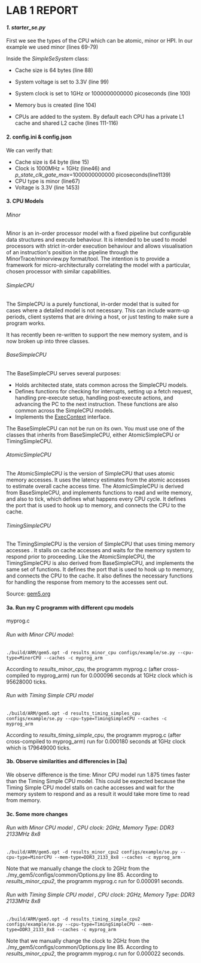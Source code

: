 # LAB 1 REPORT

#### _1. starter_se.py_

First we see the types of the CPU which can be atomic, minor or HPI. In our example we used minor (lines 69-79)

Inside the _SimpleSeSystem_ class:

* Cache size is 64 bytes (line 88)

* System voltage is set to 3.3V (line 99)
* System clock is set to 1GHz or 1000000000000 picoseconds (line 100)
* Memory bus is created (line 104)
* CPUs are added to the system. By default each CPU has a private L1 cache and shared L2 cache (lines 111-116)

#### 2. config.ini & config.json

We can verify that:

* Cache size is 64 byte (line 15)
* Clock is 1000MHz = 1GHz (line46) and _p_state_clk_gate_max_=1000000000000 picoseconds(line1139)
* CPU type is minor (line67)
* Voltage is 3.3V (line 1453)

#### 3. CPU Models

###### Minor

Minor is an in-order processor model with a fixed pipeline but configurable data structures and execute behaviour. It is intended to be used to model processors with strict in-order execution behaviour and allows visualisation of an instruction's position in the pipeline through the MinorTrace/minorview.py format/tool. The intention is to provide a framework for micro-architecturally correlating the model with a particular, chosen processor with similar capabilities. 

###### SimpleCPU

The SimpleCPU is a purely functional, in-order model that is suited for cases where a detailed model is not necessary. This can include warm-up periods, client systems that are driving a host, or just testing to make sure a program works.

It has recently been re-written to support the new memory system, and is now broken up into three classes.

###### BaseSimpleCPU

The BaseSimpleCPU serves several purposes:

- Holds architected state, stats common across the SimpleCPU models.
- Defines functions for checking for interrupts, setting up a fetch request, handling pre-execute setup, handling post-execute actions, and advancing the PC to the next instruction. These functions are also common across the SimpleCPU models.
- Implements the [ExecContext](http://gem5.org/Execution_Basics#ExecContext) interface.

The BaseSimpleCPU can not be run on its own. You must use one of the classes that inherits from BaseSimpleCPU, either AtomicSimpleCPU or TimingSimpleCPU.

###### AtomicSimpleCPU

 The AtomicSimpleCPU is the version of SimpleCPU that uses atomic memory accesses. It uses the latency estimates from the atomic accesses to estimate overall cache access time. The AtomicSimpleCPU is derived from BaseSimpleCPU, and implements functions to read and write memory, and also to tick, which defines what happens every CPU cycle. It defines the port that is used to hook up to memory, and connects the CPU to the cache. 

###### TimingSimpleCPU

 The TimingSimpleCPU is the version of SimpleCPU that uses timing memory accesses . It stalls on cache accesses and waits for the memory system to respond prior to proceeding. Like the AtomicSimpleCPU, the TimingSimpleCPU is also derived from BaseSimpleCPU, and implements the same set of functions. It defines the port that is used to hook up to memory, and connects the CPU to the cache. It also defines the necessary functions for handling the response from memory to the accesses sent out.

 Source: [gem5.org](http://gem5.org/SimpleCPU#BaseSimpleCPU)

#### 3a. Run my C programm with different cpu models
myprog.c

###### Run with Minor CPU model:
```
./build/ARM/gem5.opt -d results_minor_cpu configs/example/se.py --cpu-type=MinorCPU --caches -c myprog_arm
```
 According to _results_minor_cpu_, the programm myprog.c (after cross-compiled to myprog_arm) run for 0.000096 seconds at 1GHz clock which is 95628000 ticks.
 
 ###### Run with Timing Simple CPU model
 ```
./build/ARM/gem5.opt -d results_timing_simples_cpu configs/example/se.py --cpu-type=TimingSimpleCPU --caches -c myprog_arm
```
  According to _results_timing_simple_cpu_, the programm myprog.c (after cross-compiled to myprog_arm) run for 0.000180 seconds at 1GHz clock which is 179649000 ticks.

#### 3b. Observe similarities and differencies in [3a]
 We observe difference is the time: Minor CPU model run 1.875 times faster than the Timing Simple CPU model.
 This could be expected because the Timing Simple CPU model stalls on cache accesses and wait for the memory system to respond and as a result it would take more time to read from memory.

#### 3c. Some more changes

###### Run with Minor CPU model , CPU clock: 2GHz, Memory Type: DDR3 2133MHz 8x8
```
./build/ARM/gem5.opt -d results_minor_cpu2 configs/example/se.py --cpu-type=MinorCPU --mem-type=DDR3_2133_8x8 --caches -c myprog_arm
```
Note that we manually change the clock to 2GHz from the ./my_gem5/configs/common/Options.py line 85.
According to _results_minor_cpu2_, the programm myprog.c run for 0.000091 seconds.

###### Run with Timing Simple CPU model , CPU clock: 2GHz, Memory Type: DDR3 2133MHz 8x8
```
./build/ARM/gem5.opt -d results_timing_simple_cpu2 configs/example/se.py --cpu-type=TimingSimpleCPU --mem-type=DDR3_2133_8x8 --caches -c myprog_arm
```
Note that we manually change the clock to 2GHz from the ./my_gem5/configs/common/Options.py line 85.
According to _results_minor_cpu2_, the programm myprog.c run for 0.000022 seconds.


